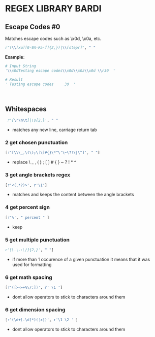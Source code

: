 # REGEX LIBRARY BARDI

## Escape Codes #0

Matches escape codes such as \\x0d, \\x0a, etc.
```python
r"(\\[xu][0-9A-Fa-f]{2,})|\\[stepr]", " "
```
**Example:**
```python
# Input String 
'\\x0dTesting escape codes\\x0d\\x0a\\x0d \\r30  '

# Result
' Testing escape codes     30  '
```
<br>

##  Whitespaces

```python
 r'[\r\n\t]|\s{2,}', " "
```
- matches any new line, carriage return tab



### 2 get chosen punctuation

```python
[r'[\\\_,\(\);\[\]#{}\*"\'\~\?!\|\^]', " "]
```
- replace \ _ , ( ) ; [ ] # { } ~ ? ! * ^


### 3 get angle brackets regex

```python
[r'<(.*?)>', r'\1']
```
- matches and keeps the content between the angle brackets


### 4 get percent sign

```python
[r'%', " percent " ]
```
- keep 


### 5 get multiple punctuation

```python
r'[\-\.:\/]{2,}', " "]
```
- if more than 1 occurence of a given punctuation it means that it was used for formatting 


### 6 get math spacing

```python
[r'([><=+%\/:])', r' \1 ']
```
- dont allow operators to stick to characters around them


### 6 get dimension spacing

```python
[r'(\d+[.\d]*)([x])', r'\1 \2 ' ]
```
- dont allow operators to stick to characters around them